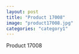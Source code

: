 ```yaml
---
layout: post
title: "Product 17008"
image: "product17008.jpg"
categories: "category1"
---
```

Product 17008
